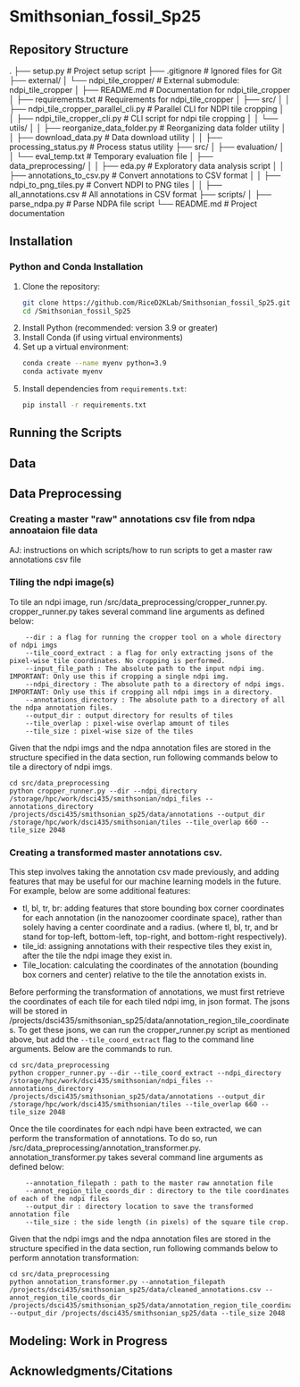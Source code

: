 # Smithsonian_fossil_Sp25


## Repository Structure
. ├── setup.py # Project setup script ├── .gitignore # Ignored files for Git ├── external/ │ └── ndpi_tile_cropper/ # External submodule: ndpi_tile_cropper │ ├── README.md # Documentation for ndpi_tile_cropper │ ├── requirements.txt # Requirements for ndpi_tile_cropper │ ├── src/ │ │ ├── ndpi_tile_cropper_parallel_cli.py # Parallel CLI for NDPI tile cropping │ │ ├── ndpi_tile_cropper_cli.py # CLI script for ndpi tile cropping │ │ └── utils/ │ │ ├── reorganize_data_folder.py # Reorganizing data folder utility │ │ ├── download_data.py # Data download utility │ │ ├── processing_status.py # Process status utility ├── src/ │ ├── evaluation/ │ │ └── eval_temp.txt # Temporary evaluation file │ ├── data_preprocessing/ │ │ ├── eda.py # Exploratory data analysis script │ │ ├── annotations_to_csv.py # Convert annotations to CSV format │ │ ├── ndpi_to_png_tiles.py # Convert NDPI to PNG tiles │ │ ├── all_annotations.csv # All annotations in CSV format ├── scripts/ │ ├── parse_ndpa.py # Parse NDPA file script └── README.md # Project documentation

## Installation
### Python and Conda Installation
1. Clone the repository:
   ```sh
   git clone https://github.com/RiceD2KLab/Smithsonian_fossil_Sp25.git
   cd /Smithsonian_fossil_Sp25
   ```
2. Install Python (recommended: version 3.9 or greater)
3. Install Conda (if using virtual environments)
4. Set up a virtual environment:
   ```sh
   conda create --name myenv python=3.9
   conda activate myenv
   ```
5. Install dependencies from `requirements.txt`:
   ```sh
   pip install -r requirements.txt
   ```

## Running the Scripts


## Data


## Data Preprocessing

### Creating a master "raw" annotations csv file from ndpa annoataion file data
AJ: instructions on which scripts/how to run scripts to get a master raw annotations csv file

### Tiling the ndpi image(s)
To tile an ndpi image, run /src/data_preprocessing/cropper_runner.py. cropper_runner.py takes several command line arguments as defined below:
```
    --dir : a flag for running the cropper tool on a whole directory of ndpi imgs 
    --tile_coord_extract : a flag for only extracting jsons of the pixel-wise tile coordinates. No cropping is performed. 
    --input_file_path : The absolute path to the input ndpi img. IMPORTANT: Only use this if cropping a single ndpi img. 
    --ndpi_directory : The absolute path to a directory of ndpi imgs. IMPORTANT: Only use this if cropping all ndpi imgs in a directory.
    --annotations_directory : The absolute path to a directory of all the ndpa annotation files.
    --output_dir : output directory for results of tiles
    --tile_overlap : pixel-wise overlap amount of tiles
    --tile_size : pixel-wise size of the tiles
```

Given that the ndpi imgs and the ndpa annotation files are stored in the structure specified in the data section, run following commands below to tile a directory of ndpi imgs. 

```
cd src/data_preprocessing
python cropper_runner.py --dir --ndpi_directory /storage/hpc/work/dsci435/smithsonian/ndpi_files --annotations_directory /projects/dsci435/smithsonian_sp25/data/annotations --output_dir /storage/hpc/work/dsci435/smithsonian/tiles --tile_overlap 660 --tile_size 2048
```

### Creating a transformed master annotations csv. 
This step involves taking the annotation csv made previously, and adding features that may be useful for our machine learning models in the future. For example, below are some additional features:
- tl, bl, tr, br: adding features that store bounding box corner coordinates for each annotation (in the nanozoomer coordinate space), rather than solely having a center coordinate and a radius. (where tl, bl, tr, and br stand for top-left, bottom-left, top-right, and bottom-right respectively).
- tile_id: assigning annotations with their respective tiles they exist in, after the tile the ndpi image they exist in. 
- Tile_location: calculating the coordinates of the annotation (bounding box corners and center) relative to the tile the annotation exists in.

Before performing the transformation of annotations, we must first retrieve the coordinates of each tile for each tiled ndpi img, in json format. The jsons will be stored in /projects/dsci435/smithsonian_sp25/data/annotation_region_tile_coordinates. To get these jsons, we can run the cropper_runner.py script as mentioned above, but add the `--tile_coord_extract` flag to the command line arguments. Below are the commands to run. 
```
cd src/data_preprocessing
python cropper_runner.py --dir --tile_coord_extract --ndpi_directory /storage/hpc/work/dsci435/smithsonian/ndpi_files --annotations_directory /projects/dsci435/smithsonian_sp25/data/annotations --output_dir /storage/hpc/work/dsci435/smithsonian/tiles --tile_overlap 660 --tile_size 2048
```
Once the tile coordinates for each ndpi have been extracted, we can perform the transformation of annotations. To do so, run /src/data_preprocessing/annotation_transformer.py. annotation_transformer.py takes several command line arguments as defined below:
```
    --annotation_filepath : path to the master raw annotation file 
    --annot_region_tile_coords_dir : directory to the tile coordinates of each of the ndpi files 
    --output_dir : directory location to save the transformed annotation file
    --tile_size : the side length (in pixels) of the square tile crop. 
```
Given that the ndpi imgs and the ndpa annotation files are stored in the structure specified in the data section, run following commands below to perform annotation transformation:
```
cd src/data_preprocessing
python annotation_transformer.py --annotation_filepath /projects/dsci435/smithsonian_sp25/data/cleaned_annotations.csv --annot_region_tile_coords_dir /projects/dsci435/smithsonian_sp25/data/annotation_region_tile_coordinates --output_dir /projects/dsci435/smithsonian_sp25/data --tile_size 2048
```


## Modeling: Work in Progress

## Acknowledgments/Citations

